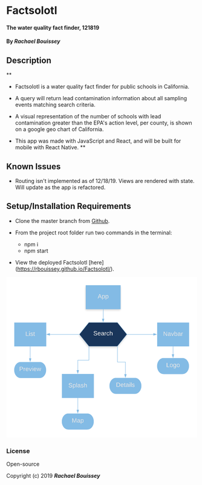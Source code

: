 
# Factsolotl 

#### The water quality fact finder, 121819

#### By _**Rachael Bouissey**_

## Description

** 
- Factsolotl is a water quality fact finder for public schools in California. 

- A query will return lead contamination information about all sampling events matching search criteria. 

- A visual representation of the number of schools with lead contamination greater than the EPA's action level, per county, is shown on a google geo chart of California. 

- This app was made with JavaScript and React, and will be built for mobile with React Native. **


## Known Issues

* Routing isn't implemented as of 12/18/19. Views are rendered with state. Will update as the app is refactored.


## Setup/Installation Requirements

* Clone the master branch from [Github](https://github.com/rbouissey/Factsolotl).


* From the project root folder run two commands in the terminal:
  - npm i
  - npm start

* View the deployed Factsolotl [here] (https://rbouissey.github.io/Factsolotl/).

![Factsolotl](FactsolotlFlow.png)

### License

Open-source

Copyright (c) 2019 **_Rachael Bouissey_**